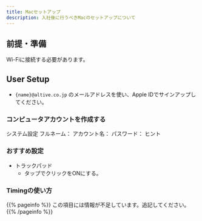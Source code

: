 ```yaml
---
title: Macセットアップ
description: 入社後に行うべきMacのセットアップについて
---
```


## 前提・準備
Wi-Fiに接続する必要があります。

## User Setup
* `{name}@altive.co.jp` のメールアドレスを使い、Apple IDでサインアップしてください。

### コンピュータアカウントを作成する
システム設定
フルネーム：
アカウント名：
パスワード：
ヒント

### おすすめ設定
- トラックパッド
  - タップでクリックをONにする。

### Timingの使い方

{{% pageinfo %}}
この項目には情報が不足しています。追記してください。
{{% /pageinfo %}}
